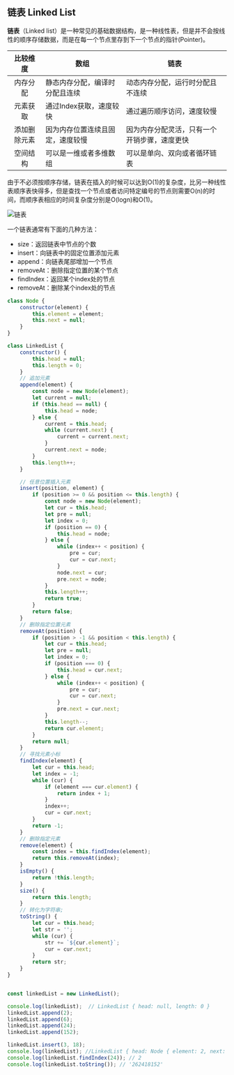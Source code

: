 ## 链表 Linked List

**链表**（Linked list）是一种常见的基础数据结构，是一种线性表，但是并不会按线性的顺序存储数据，而是在每一个节点里存到下一个节点的指针(Pointer)。

|   比较维度   | 数组                             | 链表                                         |
| :----------: | -------------------------------- | -------------------------------------------- |
|   内存分配   | 静态内存分配，编译时分配且连续   | 动态内存分配，运行时分配且不连续             |
|   元素获取   | 通过Index获取，速度较快          | 通过遍历顺序访问，速度较慢                   |
| 添加删除元素 | 因为内存位置连续且固定，速度较慢 | 因为内存分配灵活，只有一个开销步骤，速度更快 |
|   空间结构   | 可以是一维或者多维数组           | 可以是单向、双向或者循环链表                 |

由于不必须按顺序存储，链表在插入的时候可以达到O(1)的复杂度，比另一种线性表顺序表快得多，但是查找一个节点或者访问特定编号的节点则需要O(n)的时间，而顺序表相应的时间复杂度分别是O(logn)和O(1)。

![链表](https://lyneee-blog-1251928147.cos.ap-chengdu.myqcloud.com/blog/2020033020e748673dbb5df2a93c3ee56b52a67849.jpg)

一个链表通常有下面的几种方法：

* size：返回链表中节点的个数
* insert：向链表中的固定位置添加元素
* append：向链表尾部增加一个节点
* removeAt：删除指定位置的某个节点
* findIndex：返回某个index处的节点
* removeAt：删除某个index处的节点

```javascript
class Node {
	constructor(element) {
		this.element = element;
		this.next = null;
	}
}

class LinkedList {
	constructor() {
		this.head = null;
		this.length = 0;
	}
	// 追加元素
	append(element) {
		const node = new Node(element);
		let current = null;
		if (this.head == null) {
			this.head = node;
		} else {
			current = this.head;
			while (current.next) {
				current = current.next;
			}
			current.next = node;
		}
		this.length++;
	}

	// 任意位置插入元素
	insert(position, element) {
		if (position >= 0 && position <= this.length) {
			const node = new Node(element);
			let cur = this.head;
			let pre = null;
			let index = 0;
			if (position == 0) {
				this.head = node;
			} else {
				while (index++ < position) {
					pre = cur;
					cur = cur.next;
				}
				node.next = cur;
				pre.next = node;
			}
			this.length++;
			return true;
		}
		return false;
	}
	// 删除指定位置元素
	removeAt(position) {
		if (position > -1 && position < this.length) {
			let cur = this.head;
			let pre = null;
			let index = 0;
			if (position === 0) {
				this.head = cur.next;
			} else {
				while (index++ < position) {
					pre = cur;
					cur = cur.next;
				}
				pre.next = cur.next;
			}
			this.length--;
			return cur.element;
		}
		return null;
	}
	// 寻找元素小标
	findIndex(element) {
		let cur = this.head;
		let index = -1;
		while (cur) {
			if (element === cur.element) {
				return index + 1;
			}
			index++;
			cur = cur.next;
		}
		return -1;
	}
	// 删除指定元素
	remove(element) {
		const index = this.findIndex(element);
		return this.removeAt(index);
	}
	isEmpty() {
		return !this.length;
	}
	size() {
		return this.length;
	}
	// 转化为字符串;
	toString() {
		let cur = this.head;
		let str = '';
		while (cur) {
			str += `${cur.element}`;
			cur = cur.next;
		}
		return str;
	}
}


const linkedList = new LinkedList();

console.log(linkedList);  // LinkedList { head: null, length: 0 }
linkedList.append(2);
linkedList.append(6);
linkedList.append(24);
linkedList.append(152);

linkedList.insert(3, 18);
console.log(linkedList); //LinkedList { head: Node { element: 2, next: Node { element: 6, next: [Node] } },length: 5}
console.log(linkedList.findIndex(24)); // 2
console.log(linkedList.toString()); // '262418152'
```